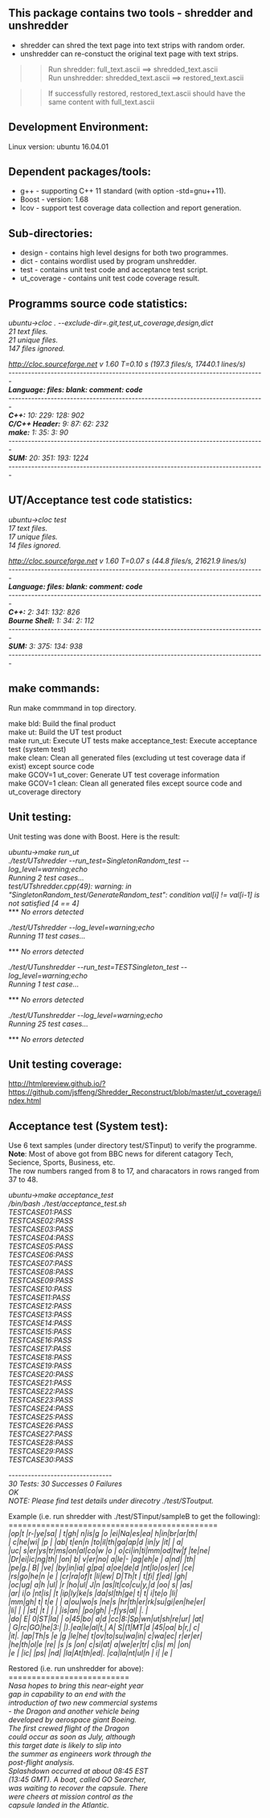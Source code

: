 This package contains two tools - shredder and unshredder
----------------------------------------------------------  
- shredder can shred the text page into text strips with random order. 
- unshredder can re-constuct the original text page with text strips. 
  
>>Run shredder: full_text.ascii ==> shredded_text.ascii  
>>Run unshredder: shredded_text.ascii ==> restored_text.ascii  
    
>>If successfully restored, restored_text.ascii should have the same content with full_text.ascii  

Development Environment: 
---------------------------------------------  
Linux version: ubuntu 16.04.01  

Dependent packages/tools:
----------------  
- g++ - supporting C++ 11 standard (with option -std=gnu++11).  
- Boost - version: 1.68
- lcov - support test coverage data collection and report generation.  

Sub-directories:
----------------  
- design - contains high level designs for both two programmes.  
- dict - contains wordlist used by program unshredder.  
- test - contains unit test code and acceptance test script.  
- ut_coverage - contains unit test code coverage result.  
  
Programms source code statistics:
----------------------------------  

*ubuntu->cloc . --exclude-dir=.git,test,ut_coverage,design,dict    
      21 text files.  
      21 unique files.  
     147 files ignored.*  
    
*http://cloc.sourceforge.net v 1.60  T=0.10 s (197.3 files/s, 17440.1 lines/s)  
\-------------------------------------------------------------------------------  
**Language:                  files:          blank:        comment:           code**  
\-------------------------------------------------------------------------------  
**C++:**                          10:            229:            128:            902  
**C/C++ Header:**                  9:             87:             62:            232  
**make:**                          1:             35:              3:             90  
\-------------------------------------------------------------------------------  
**SUM:**                          20:            351:            193:           1224  
\-------------------------------------------------------------------------------*  
  
UT/Acceptance test code statistics:  
----------------------------------  
*ubuntu->cloc test  
      17 text files.  
      17 unique files.  
      14 files ignored.*  
   
*http://cloc.sourceforge.net v 1.60  T=0.07 s (44.8 files/s, 21621.9 lines/s)  
\-------------------------------------------------------------------------------  
**Language:                     files:          blank:        comment:           code**  
\-------------------------------------------------------------------------------  
**C++:**                              2:            341:            132:            826  
**Bourne Shell:**                     1:             34:              2:            112  
\-------------------------------------------------------------------------------  
**SUM:**                             3:            375:            134:            938  
\-------------------------------------------------------------------------------*  
  
make commands:  
--------------  
Run make commmand in top directory.  
  
make bld: Build the final product  
make ut: Build the UT test product  
make run_ut: Execute UT tests
make acceptance_test: Execute acceptance test (system test)   
make clean: Clean all generated files (excluding ut test coverage data if exist) except source code   
make GCOV=1 ut_cover: Generate UT test coverage information  
make GCOV=1 clean: Clean all generated files except source code and ut_coverage directory  
  
Unit testing:  
------------------------------   
Unit testing was done with Boost. Here is the result:
  
*ubuntu->make run_ut  
./test/UTshredder --run_test=SingletonRandom_test --log_level=warning;echo  
Running 2 test cases...  
test/UTshredder.cpp(49): warning: in "SingletonRandom_test/GenerateRandom_test": condition val[i] != val[i-1] is not satisfied [4 == 4]*      
*** *No errors detected*  
  
*./test/UTshredder --log_level=warning;echo  
Running 11 test cases...*  
  
*** *No errors detected*  
  
*./test/UTunshredder --run_test=TESTSingleton_test --log_level=warning;echo  
Running 1 test case...*  
  
*** *No errors detected*  
  
*./test/UTunshredder --log_level=warning;echo  
Running 25 test cases...*  
  
*** *No errors detected*  
  
    
Unit testing coverage:  
---------------------   
http://htmlpreview.github.io/?https://github.com/jsffeng/Shredder_Reconstruct/blob/master/ut_coverage/index.html  

Acceptance test (System test):    
------------------------------------    

Use 6 text samples (under directory test/STinput) to verify the programme.  
**Note**: Most of above got from BBC news for diferent catagory Tech, Secience, Sports, Business, etc.  
The row numbers ranged from 8 to 17, and characators in rows ranged from 37 to 48.   
  
*ubuntu->make acceptance_test  
/bin/bash ./test/acceptance_test.sh  
TESTCASE01:PASS  
TESTCASE02:PASS  
TESTCASE03:PASS  
TESTCASE04:PASS  
TESTCASE05:PASS  
TESTCASE06:PASS  
TESTCASE07:PASS  
TESTCASE08:PASS  
TESTCASE09:PASS  
TESTCASE10:PASS  
TESTCASE11:PASS  
TESTCASE12:PASS  
TESTCASE13:PASS  
TESTCASE14:PASS  
TESTCASE15:PASS  
TESTCASE16:PASS  
TESTCASE17:PASS  
TESTCASE18:PASS  
TESTCASE19:PASS  
TESTCASE20:PASS  
TESTCASE21:PASS  
TESTCASE22:PASS  
TESTCASE23:PASS  
TESTCASE24:PASS  
TESTCASE25:PASS  
TESTCASE26:PASS  
TESTCASE27:PASS  
TESTCASE28:PASS  
TESTCASE29:PASS  
TESTCASE30:PASS*  
  
\--------------------------------  
*30 Tests: 30 Successes 0 Failures  
OK  
NOTE: Please find test details under direcotry ./test/SToutput.*  
  
Example (i.e. run shredder with ./test/STinput/sampleB to get the following):  
\=============================================    
*|op|t |r-|ye|sa|  | t|gh| n|is|g |o |ei|Na|es|ea| h|in|br|ar|th|  
| c|he|wi|  |p |  |ab| t|en|n |to|il|th|ga|ap|d |in|y |it|  | a|  
|uc| s|er|ys|tr|ms|on|al|co|w |o | o|ci|in|ti|mm|od|tw|f |te|ne|  
|Dr|ei|ic|ng|th|  |on| b| v|er|no| a|le|- |ag|eh|e | a|nd|  |th|  
|pe|g.| B|  |ve|  |by|in|ia| g|pa| a|oe|de|d |nt|lo|os|er|  |ce|  
|rs|go|he|n |e |  |cr|ra|of|t |li|ew| D|Th|t | t|fi| f|ed|  |gh|  
|oc|ug| a|h |ul|  |r |ho|ul| J|n |as|lt|co|cu|y,|d |oo| s|  |as|  
|ar| i|o |nt|is|  |t |ip|ly|ke|s |da|sl|th|ge| t| t| i|te|o |li|  
|mm|gh| t| t|e |  | a|ou|wo|s |ne|s |hr|th|er|rk|su|gi|en|he|er|  
|li|  |  |  |st|  |t |  |  |  |is|an|  |po|gh|  |-f|ys|al|  |. |  
|do| E| 0|ST|la|  | o|45|bo| a|d |cc|8:|Sp|wn|ut|sh|re|ur|  |at|  
| G|rc|GO|he|3:|  |).|ea|le|al|t,| A| S|(1|MT|d |45|oa| b|r,| c|  
|it|. |ap|Th|s |e |g |le|he| t|ov|to|su|wa|in| c|wa|ec| r|er|er|  
|he|th|ol|e |re|  |s |s |on| c|si|at| a|we|er|tr| c|is| m|  |on|  
|e |  |ic|  |ps|  |nd|  |la|At|th|ed|. |ca|la|nt|ul|n | i|  |e |*  
  
Restored (i.e. run unshredder for above):  
\==========================   
*Nasa hopes to bring this near-eight year  
gap in capability to an end with the  
introduction of two new commercial systems  
\- the Dragon and another vehicle being  
developed by aerospace giant Boeing.  
The first crewed flight of the Dragon  
could occur as soon as July, although  
this target date is likely to slip into  
the summer as engineers work through the  
post-flight analysis.  
Splashdown occurred at about 08:45 EST  
(13:45 GMT). A boat, called GO Searcher,  
was waiting to recover the capsule. There  
were cheers at mission control as the  
capsule landed in the Atlantic.*  
  
